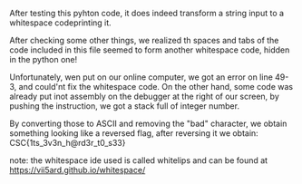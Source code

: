 After testing this pyhton code, it does indeed transform a string input to a whitespace codeprinting it.

After checking some other things, we realized th spaces and tabs of the code included in this file seemed to form another whitespace code, hidden in the python one!

Unfortunately, wen put on our online computer, we got an error on line 49-3, and could'nt fix the whitespace code. On the other hand, some code was already put inot assembly on the debugger at the right of our screen, by pushing the instruction, we got a stack full of integer number.

By converting those to ASCII and removing the "bad" character, we obtain something looking like a reversed flag, after reversing it we obtain: CSC{1ts_3v3n_h@rd3r_t0_s33}

note: the whitespace ide used is called whitelips and can be found at https://vii5ard.github.io/whitespace/